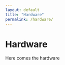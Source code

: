 ```yaml
---
layout: default
title: "Hardware"
permalink: /hardware/
---
```


# Hardware

Here comes the hardware